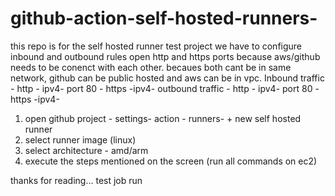 # github-action-self-hosted-runners-

this repo is for the self hosted runner test project
we have to configure inbound and outbound rules
open http and https ports because aws/github needs to be conenct with each other.
becaues both cant be in same network, github can be public hosted and aws can be in vpc.
Inbound traffic - http - ipv4- port 80 - https -ipv4-
outbound traffic - http - ipv4- port 80 - https -ipv4-

1. open github project - settings- action - runners- + new self hosted runner
2. select runner image (linux)
3. select architecture - amd/arm
4. execute the steps mentioned on the screen (run all commands on ec2)

thanks for reading...
test job run
